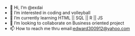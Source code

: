- 👋 Hi, I’m @exdai
- 👀 I’m interested in coding and volleyball
- 🌱 I’m currently learning HTML || SQL || R || JS
- 💞️ I’m looking to collaborate on Business oriented project
- 📫 How to reach me thru email:edward300912@yahoo.com

<!---
exdai/exdai is a ✨ special ✨ repository because its `README.md` (this file) appears on your GitHub profile.
You can click the Preview link to take a look at your changes.
--->
